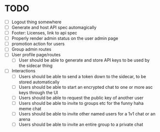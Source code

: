 # TODO

- [ ] Logout thing somewhere
- [ ] Generate and host API spec automagically
- [ ] Footer: Licenses, link to api spec
- [ ] Properly render admin status on the user admin page
- [ ] promotion action for users
- [ ] Group admin routes
- [ ] User profile page/routes
  - [ ] User should be able to generate and store API keys to be used by the sidecar thing
- [ ] Interactions
  - [ ] Users should be able to send a token down to the sidecar, to be stored automatically
  - [ ] Users should be able to start an encrypted chat to one or more asc keys through the UI
  - [ ] Users should be able to request the public key of another user
  - [ ] Users should be able to invite to groups etc for the funny haha meme chat
  - [ ] Users should be able to invite other named users for a 1v1 chat or an arena
  - [ ] Users should be able to invite an entire group to a private chat
